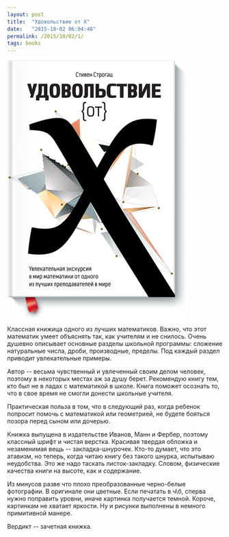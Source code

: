 ```yaml
---
layout: post
title:  "Удовольствие от X"
date:   "2015-10-02 06:04:48"
permalink: /2015/10/02/1/
tags: books
---
```


![cover](/assets/static/joy-x.png)

Классная книжица одного из лучших математиков. Важно, что этот
математик умеет объяснять так, как учителям и не снилось. Очень
душевно описывает основные разделы школьной программы: сложение
натуральные числа, дроби, производные, пределы. Под каждый раздел
приводит увлекательные примеры.

Автор -- весьма чувственный и увлеченный своим делом человек, поэтому
в некоторых местах аж за душу берет. Рекомендую книгу тем, кто был не
в ладах с математикой в школе. Книга поможет осознать то, что в свое
время не смогли донести школьные учителя.

Практическая польза в том, что в следующий раз, когда ребенок попросит
помочь с математикой или геометрией, не будете бояться позора перед
сыном или дочерью.

Книжка выпущена в издательстве Иванов, Манн и Фербер, поэтому классный
шрифт и чистая верстка. Красивая твердая обложка и незаменимая вещь --
закладка-шнурочек. Кто-то думает, что это атавизм, но теперь, когда
читаю книгу без такого шнурка, испытываю неудобства. Это же надо
таскать листок-закладку. Словом, физические качества книги на высоте,
как и содержание.

Из минусов разве что плохо преобразованные черно-белые фотографии. В
оригинале они цветные. Если печатать в ч\б, сперва нужно поправить
уровни, иначе картинка получается темной. Короче, картинкам не хватает
яркости. Ну и рисунки выполнены в немного примитивной манере.

Вердикт -- зачетная книжка.
